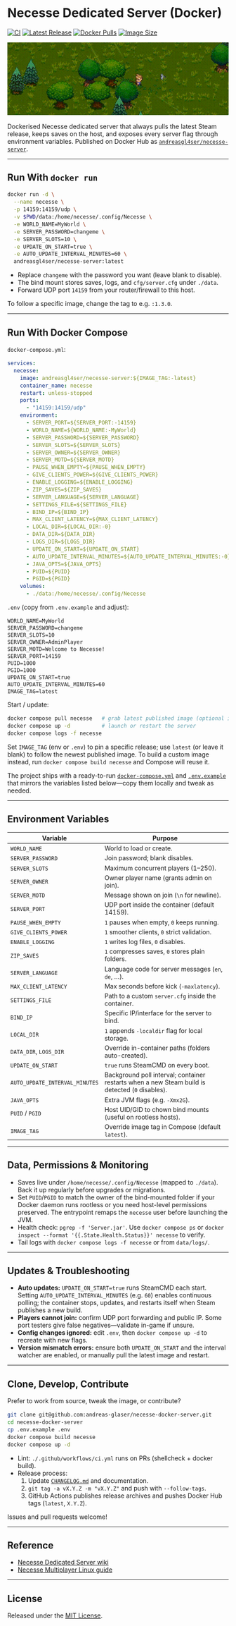 # Necesse Dedicated Server (Docker)

[![CI](https://github.com/andreas-glaser/necesse-docker-server/actions/workflows/ci.yml/badge.svg)](https://github.com/andreas-glaser/necesse-docker-server/actions/workflows/ci.yml)
[![Latest Release](https://img.shields.io/github/v/release/andreas-glaser/necesse-docker-server?sort=semver)](https://github.com/andreas-glaser/necesse-docker-server/releases)
[![Docker Pulls](https://img.shields.io/docker/pulls/andreasgl4ser/necesse-server)](https://hub.docker.com/r/andreasgl4ser/necesse-server)
[![Image Size](https://img.shields.io/docker/image-size/andreasgl4ser/necesse-server/latest?label=image%20size)](https://hub.docker.com/r/andreasgl4ser/necesse-server)

![Necesse gameplay](docs/assets/trailer.gif)

Dockerised Necesse dedicated server that always pulls the latest Steam release, keeps saves on the host, and exposes every server flag through environment variables. Published on Docker Hub as [`andreasgl4ser/necesse-server`](https://hub.docker.com/r/andreasgl4ser/necesse-server).

---

## Run With `docker run`

```bash
docker run -d \
  --name necesse \
  -p 14159:14159/udp \
  -v $PWD/data:/home/necesse/.config/Necesse \
  -e WORLD_NAME=MyWorld \
  -e SERVER_PASSWORD=changeme \
  -e SERVER_SLOTS=10 \
  -e UPDATE_ON_START=true \
  -e AUTO_UPDATE_INTERVAL_MINUTES=60 \
  andreasgl4ser/necesse-server:latest
```

- Replace `changeme` with the password you want (leave blank to disable).
- The bind mount stores saves, logs, and `cfg/server.cfg` under `./data`.
- Forward UDP port `14159` from your router/firewall to this host.

To follow a specific image, change the tag to e.g. `:1.3.0`.

---

## Run With Docker Compose

`docker-compose.yml`:

```yaml
services:
  necesse:
    image: andreasgl4ser/necesse-server:${IMAGE_TAG:-latest}
    container_name: necesse
    restart: unless-stopped
    ports:
      - "14159:14159/udp"
    environment:
      - SERVER_PORT=${SERVER_PORT:-14159}
      - WORLD_NAME=${WORLD_NAME:-MyWorld}
      - SERVER_PASSWORD=${SERVER_PASSWORD}
      - SERVER_SLOTS=${SERVER_SLOTS}
      - SERVER_OWNER=${SERVER_OWNER}
      - SERVER_MOTD=${SERVER_MOTD}
      - PAUSE_WHEN_EMPTY=${PAUSE_WHEN_EMPTY}
      - GIVE_CLIENTS_POWER=${GIVE_CLIENTS_POWER}
      - ENABLE_LOGGING=${ENABLE_LOGGING}
      - ZIP_SAVES=${ZIP_SAVES}
      - SERVER_LANGUAGE=${SERVER_LANGUAGE}
      - SETTINGS_FILE=${SETTINGS_FILE}
      - BIND_IP=${BIND_IP}
      - MAX_CLIENT_LATENCY=${MAX_CLIENT_LATENCY}
      - LOCAL_DIR=${LOCAL_DIR:-0}
      - DATA_DIR=${DATA_DIR}
      - LOGS_DIR=${LOGS_DIR}
      - UPDATE_ON_START=${UPDATE_ON_START}
      - AUTO_UPDATE_INTERVAL_MINUTES=${AUTO_UPDATE_INTERVAL_MINUTES:-0}
      - JAVA_OPTS=${JAVA_OPTS}
      - PUID=${PUID}
      - PGID=${PGID}
    volumes:
      - ./data:/home/necesse/.config/Necesse
```

`.env` (copy from `.env.example` and adjust):

```
WORLD_NAME=MyWorld
SERVER_PASSWORD=changeme
SERVER_SLOTS=10
SERVER_OWNER=AdminPlayer
SERVER_MOTD=Welcome to Necesse!
SERVER_PORT=14159
PUID=1000
PGID=1000
UPDATE_ON_START=true
AUTO_UPDATE_INTERVAL_MINUTES=60
IMAGE_TAG=latest
```

Start / update:

```bash
docker compose pull necesse   # grab latest published image (optional if IMAGE_TAG pinned)
docker compose up -d          # launch or restart the server
docker compose logs -f necesse
```

Set `IMAGE_TAG` (env or `.env`) to pin a specific release; use `latest` (or leave it blank) to follow the newest published image. To build a custom image instead, run `docker compose build necesse` and Compose will reuse it.

The project ships with a ready-to-run [`docker-compose.yml`](docker-compose.yml) and [`.env.example`](.env.example) that mirrors the variables listed below—copy them locally and tweak as needed.

---

## Environment Variables

| Variable | Purpose |
| --- | --- |
| `WORLD_NAME` | World to load or create. |
| `SERVER_PASSWORD` | Join password; blank disables. |
| `SERVER_SLOTS` | Maximum concurrent players (1–250). |
| `SERVER_OWNER` | Owner player name (grants admin on join). |
| `SERVER_MOTD` | Message shown on join (`\n` for newline). |
| `SERVER_PORT` | UDP port inside the container (default 14159). |
| `PAUSE_WHEN_EMPTY` | `1` pauses when empty, `0` keeps running. |
| `GIVE_CLIENTS_POWER` | `1` smoother clients, `0` strict validation. |
| `ENABLE_LOGGING` | `1` writes log files, `0` disables. |
| `ZIP_SAVES` | `1` compresses saves, `0` stores plain folders. |
| `SERVER_LANGUAGE` | Language code for server messages (`en`, `de`, …). |
| `MAX_CLIENT_LATENCY` | Max seconds before kick (`-maxlatency`). |
| `SETTINGS_FILE` | Path to a custom `server.cfg` inside the container. |
| `BIND_IP` | Specific IP/interface for the server to bind. |
| `LOCAL_DIR` | `1` appends `-localdir` flag for local storage. |
| `DATA_DIR`, `LOGS_DIR` | Override in-container paths (folders auto-created). |
| `UPDATE_ON_START` | `true` runs SteamCMD on every boot. |
| `AUTO_UPDATE_INTERVAL_MINUTES` | Background poll interval; container restarts when a new Steam build is detected (`0` disables). |
| `JAVA_OPTS` | Extra JVM flags (e.g. `-Xmx2G`). |
| `PUID` / `PGID` | Host UID/GID to chown bind mounts (useful on rootless hosts). |
| `IMAGE_TAG` | Override image tag in Compose (default `latest`). |

---

## Data, Permissions & Monitoring

- Saves live under `/home/necesse/.config/Necesse` (mapped to `./data`). Back it up regularly before upgrades or migrations.
- Set `PUID`/`PGID` to match the owner of the bind-mounted folder if your Docker daemon runs rootless or you need host-level permissions preserved. The entrypoint remaps the `necesse` user before launching the JVM.
- Health check: `pgrep -f 'Server.jar'`. Use `docker compose ps` or `docker inspect --format '{{.State.Health.Status}}' necesse` to verify.
- Tail logs with `docker compose logs -f necesse` or from `data/logs/`.

---

## Updates & Troubleshooting

- **Auto updates:** `UPDATE_ON_START=true` runs SteamCMD each start. Setting `AUTO_UPDATE_INTERVAL_MINUTES` (e.g. `60`) enables continuous polling; the container stops, updates, and restarts itself when Steam publishes a new build.
- **Players cannot join:** confirm UDP port forwarding and public IP. Some port testers give false negatives—validate in-game if unsure.
- **Config changes ignored:** edit `.env`, then `docker compose up -d` to recreate with new flags.
- **Version mismatch errors:** ensure both `UPDATE_ON_START` and the interval watcher are enabled, or manually pull the latest image and restart.

---

## Clone, Develop, Contribute

Prefer to work from source, tweak the image, or contribute?

```bash
git clone git@github.com:andreas-glaser/necesse-docker-server.git
cd necesse-docker-server
cp .env.example .env
docker compose build necesse
docker compose up -d
```

- Lint: `./.github/workflows/ci.yml` runs on PRs (shellcheck + docker build).
- Release process:
  1. Update [`CHANGELOG.md`](CHANGELOG.md) and documentation.
  2. `git tag -a vX.Y.Z -m "vX.Y.Z"` and push with `--follow-tags`.
  3. GitHub Actions publishes release archives and pushes Docker Hub tags (`latest`, `X.Y.Z`).

Issues and pull requests welcome!

---

## Reference

- [Necesse Dedicated Server wiki](https://wiki.necesse.net/wiki/Dedicated_server)
- [Necesse Multiplayer Linux guide](https://wiki.necesse.net/wiki/Multiplayer-Linux)

---

## License

Released under the [MIT License](LICENSE).
